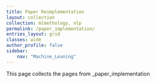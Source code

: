 ```yaml
---
title: Paper Reimplementation
layout: collection
collection: mlmethology, nlp
permalink: /paper_implementation/
entries_layout: grid
classes: wide
author_profile: false
sidebar:
    nav: "Machine_Leaning"
---
```


This page collects the pages from _paper_implementation

